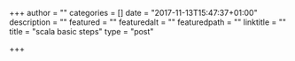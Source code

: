 +++
author = ""
categories = []
date = "2017-11-13T15:47:37+01:00"
description = ""
featured = ""
featuredalt = ""
featuredpath = ""
linktitle = ""
title = "scala basic steps"
type = "post"

+++

